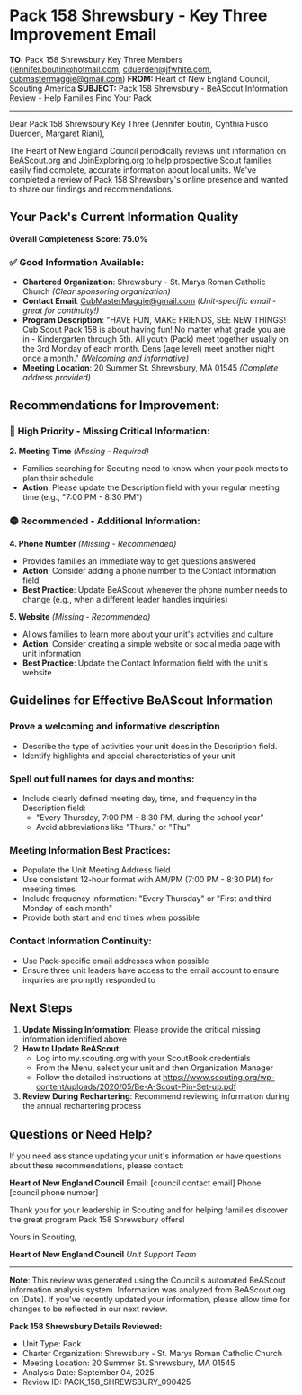 # Pack 158 Shrewsbury - Key Three Improvement Email

**TO:** Pack 158 Shrewsbury Key Three Members (jennifer.boutin@hotmail.com, cduerden@jfwhite.com, cubmastermaggie@gmail.com)
**FROM:** Heart of New England Council, Scouting America
**SUBJECT:** Pack 158 Shrewsbury - BeAScout Information Review - Help Families Find Your Pack

---

Dear Pack 158 Shrewsbury Key Three (Jennifer Boutin, Cynthia Fusco Duerden, Margaret Riani),

The Heart of New England Council periodically reviews unit information on BeAScout.org and JoinExploring.org to help prospective Scout families easily find complete, accurate information about local units. We've completed a review of Pack 158 Shrewsbury's online presence and wanted to share our findings and recommendations.

## Your Pack's Current Information Quality

**Overall Completeness Score: 75.0%**

### ✅ **Good Information Available:**
- **Chartered Organization**: Shrewsbury - St. Marys Roman Catholic Church *(Clear sponsoring organization)*
- **Contact Email**: CubMasterMaggie@gmail.com *(Unit-specific email - great for continuity!)*
- **Program Description**: "HAVE FUN, MAKE FRIENDS, SEE NEW THINGS! Cub Scout Pack 158 is about having fun! No matter what grade you are in - Kindergarten through 5th. All youth (Pack) meet together usually on the 3rd Monday of each month. Dens (age level) meet another night once a month." *(Welcoming and informative)*
- **Meeting Location**: 20 Summer St. Shrewsbury, MA 01545 *(Complete address provided)*

## Recommendations for Improvement:

### 🔴 **High Priority - Missing Critical Information:**

**2. Meeting Time** *(Missing - Required)*
- Families searching for Scouting need to know when your pack meets to plan their schedule
- **Action**: Please update the Description field with your regular meeting time (e.g., "7:00 PM - 8:30 PM")

### 🟡 **Recommended - Additional Information:**

**4. Phone Number** *(Missing - Recommended)*
- Provides families an immediate way to get questions answered
- **Action**: Consider adding a phone number to the Contact Information field
- **Best Practice**: Update BeAScout whenever the phone number needs to change (e.g., when a different leader handles inquiries)

**5. Website** *(Missing - Recommended)*
- Allows families to learn more about your unit's activities and culture
- **Action**: Consider creating a simple website or social media page with unit information
- **Best Practice**: Update the Contact Information field with the unit's website

## Guidelines for Effective BeAScout Information

### **Prove a welcoming and informative description**
- Describe the type of activities your unit does in the Description field.
- Identify highlights and special characteristics of your unit

### **Spell out full names for days and months:**
- Include clearly defined meeting day, time, and frequency in the Description field:
  - "Every Thursday, 7:00 PM - 8:30 PM, during the school year"
  - Avoid abbreviations like "Thurs." or "Thu"

### **Meeting Information Best Practices:**
- Populate the Unit Meeting Address field
- Use consistent 12-hour format with AM/PM (7:00 PM - 8:30 PM) for meeting times
- Include frequency information: "Every Thursday" or "First and third Monday of each month"
- Provide both start and end times when possible

### **Contact Information Continuity:**
- Use Pack-specific email addresses when possible
- Ensure three unit leaders have access to the email account to ensure inquiries are promptly responded to

## Next Steps

1. **Update Missing Information**: Please provide the critical missing information identified above
2. **How to Update BeAScout**: 
   - Log into my.scouting.org with your ScoutBook credentials
   - From the Menu, select your unit and then Organization Manager
   - Follow the detailed instructions at
     https://www.scouting.org/wp-content/uploads/2020/05/Be-A-Scout-Pin-Set-up.pdf
3. **Review During Rechartering**: Recommend reviewing information during the annual rechartering process

## Questions or Need Help?

If you need assistance updating your unit's information or have questions about these recommendations, please contact:

**Heart of New England Council**
Email: [council contact email]
Phone: [council phone number]

Thank you for your leadership in Scouting and for helping families discover the great program Pack 158 Shrewsbury offers!

Yours in Scouting,

**Heart of New England Council**
*Unit Support Team*

---

**Note**: This review was generated using the Council's automated BeAScout information analysis system. Information was analyzed from BeAScout.org on [Date]. If you've recently updated your information, please allow time for changes to be reflected in our next review.

**Pack 158 Shrewsbury Details Reviewed:**
- Unit Type: Pack
- Charter Organization: Shrewsbury - St. Marys Roman Catholic Church
- Meeting Location: 20 Summer St. Shrewsbury, MA 01545
- Analysis Date: September 04, 2025
- Review ID: PACK_158_SHREWSBURY_090425